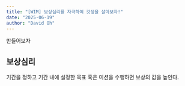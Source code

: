 ```yaml
---
title: "[WIM] 보상심리를 자극하여 갓생을 살아보자!"
date: "2025-06-19"
author: "David Oh"
---
```


만들어보자

## 보상심리

기간을 정하고 기간 내에 설정한 목표 혹은 미션을 수행하면 보상의 값을 높인다.